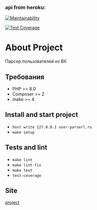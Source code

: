 ### api from heroku:
[![Maintainability](https://api.codeclimate.com/v1/badges/1433e161c6fc40dc15b7/maintainability)](https://codeclimate.com/github/vasilysmolin/user-parser/maintainability)

[![Test Coverage](https://api.codeclimate.com/v1/badges/1433e161c6fc40dc15b7/test_coverage)](https://codeclimate.com/github/vasilysmolin/user-parser/test_coverage)

# About Project
Парсер пользователей из ВК

## Требования

* PHP >= 8.0
* Composer >= 2
* make >= 4

## Install and start project
* `host write 127.0.0.1 user-parserl.ru`
* `make setup`


## Tests and lint

* `make lint`
* `make lint-fix`
* `make test`
* `test-coverage`

## Site
[project](https://heroku.com)

